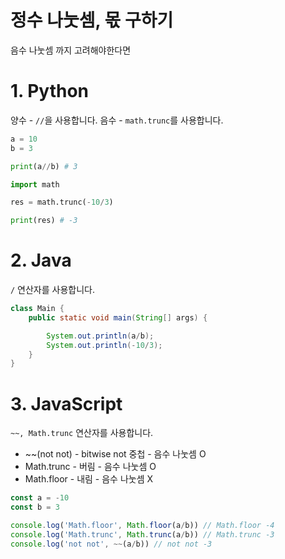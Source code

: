 # 정수 나눗셈, 몫 구하기

음수 나눗셈 까지 고려해야한다면

# 1. Python
양수 - `//`을 사용합니다.
음수 - `math.trunc`를 사용합니다.
```python
a = 10
b = 3

print(a//b) # 3

import math

res = math.trunc(-10/3)

print(res) # -3
```

# 2. Java
`/` 연산자를 사용합니다.
```java
class Main {
    public static void main(String[] args) {

        System.out.println(a/b);
        System.out.println(-10/3);
    }
}
```

# 3. JavaScript
`~~, Math.trunc` 연산자를 사용합니다.

- ~~(not not) - bitwise not 중첩 - 음수 나눗셈 O
- Math.trunc - 버림 - 음수 나눗셈 O
- Math.floor - 내림 - 음수 나눗셈 X
```js
const a = -10
const b = 3

console.log('Math.floor', Math.floor(a/b)) // Math.floor -4
console.log('Math.trunc', Math.trunc(a/b)) // Math.trunc -3
console.log('not not', ~~(a/b)) // not not -3
```